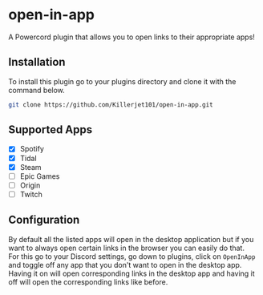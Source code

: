# open-in-app
A Powercord plugin that allows you to open links to their appropriate apps!

## Installation
To install this plugin go to your plugins directory and clone it with the command below.

```bash
git clone https://github.com/Killerjet101/open-in-app.git
```

## Supported Apps
- [x] Spotify
- [x] Tidal
- [x] Steam
- [ ] Epic Games
- [ ] Origin
- [ ] Twitch

## Configuration
By default all the listed apps will open in the desktop application but if you want to always open certain links in the browser you can easily do that.  
For this go to your Discord settings, go down to plugins, click on `OpenInApp` and toggle off any app that you don't want to open in the desktop app.  
Having it on will open corresponding links in the desktop app and having it off will open the corresponding links like before.
